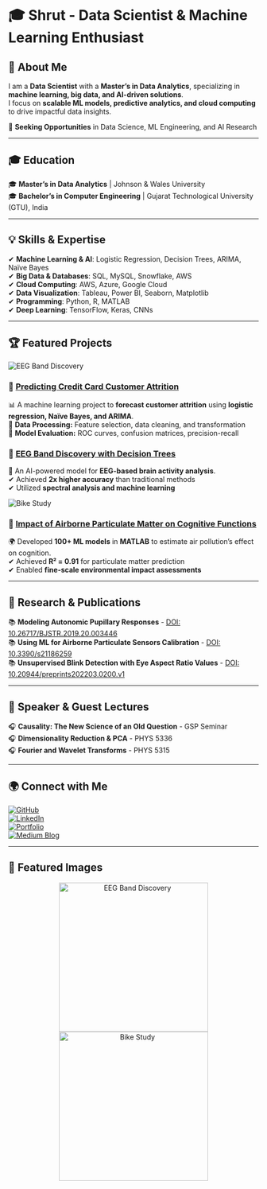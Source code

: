 # 🎓 Shrut - Data Scientist & Machine Learning Enthusiast  

## 🚀 About Me  
I am a **Data Scientist** with a **Master’s in Data Analytics**, specializing in **machine learning, big data, and AI-driven solutions**.  
I focus on **scalable ML models, predictive analytics, and cloud computing** to drive impactful data insights.  

📍 **Seeking Opportunities** in Data Science, ML Engineering, and AI Research  

---

## 🎓 Education  
🎓 **Master’s in Data Analytics** | Johnson & Wales University  
🎓 **Bachelor’s in Computer Engineering** | Gujarat Technological University (GTU), India  

---

## 💡 Skills & Expertise  
✔ **Machine Learning & AI**: Logistic Regression, Decision Trees, ARIMA, Naïve Bayes  
✔ **Big Data & Databases**: SQL, MySQL, Snowflake, AWS  
✔ **Cloud Computing**: AWS, Azure, Google Cloud  
✔ **Data Visualization**: Tableau, Power BI, Seaborn, Matplotlib  
✔ **Programming**: Python, R, MATLAB  
✔ **Deep Learning**: TensorFlow, Keras, CNNs  

---
## 🏆 Featured Projects  
![EEG Band Discovery](/assets/img/eeg_band_discovery.jpeg)

### 🔹 [Predicting Credit Card Customer Attrition](https://github.com/shrut1261/credit-card-attrition)  
📊 A machine learning project to **forecast customer attrition** using **logistic regression, Naïve Bayes, and ARIMA**.  
🔹 **Data Processing:** Feature selection, data cleaning, and transformation  
🔹 **Model Evaluation:** ROC curves, confusion matrices, precision-recall  

### 🔹 [EEG Band Discovery with Decision Trees](https://www.mdpi.com/1424-8220/22/8/3048)  
🧠 An AI-powered model for **EEG-based brain activity analysis**.  
✔ Achieved **2x higher accuracy** than traditional methods  
✔ Utilized **spectral analysis and machine learning**  

![Bike Study](/assets/img/bike_study.jpeg)

### 🔹 [Impact of Airborne Particulate Matter on Cognitive Functions](https://www.mdpi.com/1424-8220/22/11/4240)  
🌍 Developed **100+ ML models** in **MATLAB** to estimate air pollution’s effect on cognition.  
✔ Achieved **R² = 0.91** for particulate matter prediction  
✔ Enabled **fine-scale environmental impact assessments**  

---

## 🐜 Research & Publications  
📚 **Modeling Autonomic Pupillary Responses** - [DOI: 10.26717/BJSTR.2019.20.003446](https://doi.org/10.26717/BJSTR.2019.20.003446)  
📚 **Using ML for Airborne Particulate Sensors Calibration** - [DOI: 10.3390/s21186259](https://doi.org/10.3390/s21186259)  
📚 **Unsupervised Blink Detection with Eye Aspect Ratio Values** - [DOI: 10.20944/preprints202203.0200.v1](https://doi.org/10.20944/preprints202203.0200.v1)  

---

## 🎤 Speaker & Guest Lectures  
🎧 **Causality: The New Science of an Old Question** - GSP Seminar  
🎧 **Dimensionality Reduction & PCA** - PHYS 5336  
🎧 **Fourier and Wavelet Transforms** - PHYS 5315  

---

## 🌍 Connect with Me  
[![GitHub](https://img.shields.io/badge/GitHub-000?style=for-the-badge&logo=github)](https://github.com/Shrut1261)  
[![LinkedIn](https://img.shields.io/badge/LinkedIn-0077B5?style=for-the-badge&logo=linkedin)](https://linkedin.com/in/shrut)  
[![Portfolio](https://img.shields.io/badge/Portfolio-000?style=for-the-badge&logo=githubpages)](https://shrut1261.github.io)  
[![Medium Blog](https://img.shields.io/badge/Medium-000000?style=for-the-badge&logo=medium)](https://medium.com/@shrut)  

---

## 📸 Featured Images  
<p align="center">
  <img src="/assets/img/eeg_band_discovery.jpeg" alt="EEG Band Discovery" width="300">
  <img src="/assets/img/bike_study.jpeg" alt="Bike Study" width="300">
</p>
